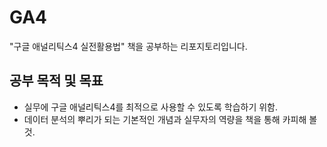 # GA4

"구글 애널리틱스4 실전활용법" 책을 공부하는 리포지토리입니다.

## 공부 목적 및 목표
- 실무에 구글 애널리틱스4를 최적으로 사용할 수 있도록 학습하기 위함.
- 데이터 분석의 뿌리가 되는 기본적인 개념과 실무자의 역량을 책을 통해 카피해 볼 것.
